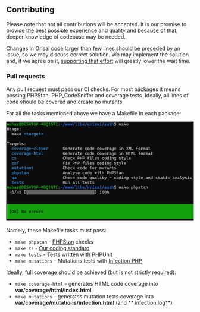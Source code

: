 ## Contributing

Please note that not all contributions will be accepted. It is our promise to provide the best possible experience and
quality and because of that, deeper knowledge of codebase may be needed.

Changes in Orisai code larger than few lines should be preceded by an issue, so we may discuss correct solution. We may
implement the solution and, if we agree on it, [supporting that effort](https://orisai/sponsor) will greatly lower the
wait time.

### Pull requests

Any pull request must pass our CI checks. For most packages it means passing PHPStan, PHP_CodeSniffer and coverage
tests. Ideally, all lines of code should be covered and create no mutants.

For all the tasks mentioned above we have a Makefile in each package:

![Makefile](../images/makefile.png)

Namely, these Makefile tasks must pass:

- `make phpstan` - [PHPStan](https://phpstan.org) checks
- `make cs` - [Our coding standard](https://github.com/orisai/coding-standard-php)
- `make tests` - Tests written with [PHPUnit](https://phpunit.de)
- `make mutations` - Mutations tests with [Infection PHP](https://infection.github.io)

Ideally, full coverage should be achieved (but is not strictly required):

- `make coverage-html` - generates HTML code coverage into **var/coverage/html/index.html**
- `make mutations` - generates mutation tests coverage into **var/coverage/mutations/infection.html** (and **
  infection.log**)
